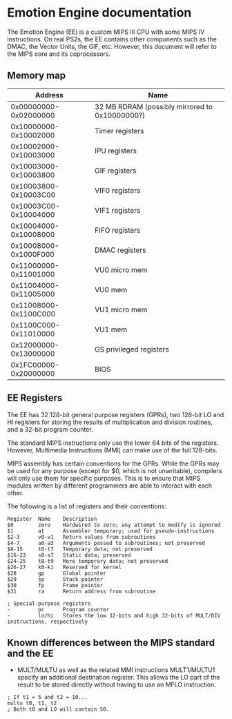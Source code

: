 # Emotion Engine documentation

The Emotion Engine (EE) is a custom MIPS III CPU with some MIPS IV instructions. On real PS2s, the EE contains other components such as the DMAC, the Vector Units, the GIF, etc. However, this document will refer to the MIPS core and its coprocessors.

## Memory map
|Address|Name|
|-------|----|
|0x00000000-0x02000000| 32 MB RDRAM (possibly mirrored to 0x10000000?)|
|0x10000000-0x10002000| Timer registers|
|0x10002000-0x10003000| IPU registers|
|0x10003000-0x10003800| GIF registers|
|0x10003800-0x10003C00| VIF0 registers|
|0x10003C00-0x10004000| VIF1 registers|
|0x10004000-0x10008000| FIFO registers|
|0x10008000-0x1000F000| DMAC registers|
|0x11000000-0x11001000| VU0 micro mem|
|0x11004000-0x11005000| VU0 mem|
|0x11008000-0x1100C000| VU1 micro mem|
|0x1100C000-0x11010000| VU1 mem|
|0x12000000-0x13000000| GS privileged registers|
|0x1FC00000-0x20000000| BIOS|

## EE Registers
The EE has 32 128-bit general purpose registers (GPRs), two 128-bit LO and HI registers for storing the results of multiplication and division routines, and a 32-bit program counter.

The standard MIPS instructions only use the lower 64 bits of the registers. However, Multimedia Instructions (MMI) can make use of the full 128-bits.

MIPS assembly has certain conventions for the GPRs. While the GPRs may be used for any purpose (except for $0, which is not unwritable), compilers will only use them for specific purposes. This is to ensure that MIPS modules written by different programmers are able to interact with each other.

The following is a list of registers and their conventions:

```
Register  Name    Description
$0        zero    Hardwired to zero; any attempt to modify is ignored
$1        at      Assembler temporary; used for pseudo-instructions
$2-3      v0-v1   Return values from subroutines
$4-7      a0-a3   Arguments passed to subroutines; not preserved
$8-15     t0-t7   Temporary data; not preserved
$16-23    s0-s7   Static data; preserved
$24-25    t8-t9   More temporary data; not preserved
$26-27    k0-k1   Reserved for kernel
$28       gp      Global pointer
$29       sp      Stack pointer
$30       fp      Frame pointer
$31       ra      Return address from subroutine

; Special-purpose registers
-         pc      Program counter
-         lo/hi   Stores the low 32-bits and high 32-bits of MULT/DIV instructions, respectively
```

## Known differences between the MIPS standard and the EE

* MULT/MULTU as well as the related MMI instructions MULT1/MULTU1 specify an additional destination register. This allows the LO part of the result to be stored directly without having to use an MFLO instruction.

```
; If t1 = 5 and t2 = 10...
multu t0, t1, t2
; Both t0 and LO will contain 50.
```
